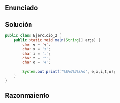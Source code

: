 ## Enunciado

## Solución
 
```java
public class Ejercicio_2 {
    public static void main(String[] args) { 
    	char e = 'é';
	    char x = 'x';
	    char i = 'i';
	    char t = 't';
	    char o = 'o';
	    	
	    System.out.printf("%S%s%s%s%s", e,x,i,t,o);
    }
}
```

## Razonmaiento